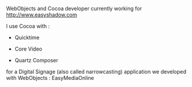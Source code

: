 

WebObjects and Cocoa developer currently working for http://www.easyshadow.com

I use Cocoa with :

- Quicktime

- Core Video

- Quartz Composer

for a Digital Signage (also called narrowcasting) application we developed with WebObjects : EasyMediaOnline
